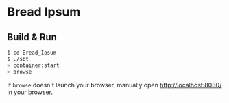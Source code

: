 # Bread Ipsum #

## Build & Run ##

```sh
$ cd Bread_Ipsum
$ ./sbt
> container:start
> browse
```

If `browse` doesn't launch your browser, manually open [http://localhost:8080/](http://localhost:8080/) in your browser.
